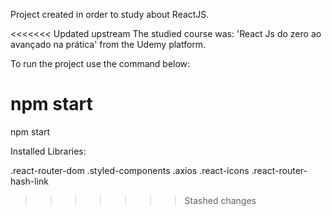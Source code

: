 Project created in order to study about ReactJS.

<<<<<<< Updated upstream
The studied course was: 'React Js do zero ao avançado na prática' from the Udemy platform.

To run the project use the command below:

npm start 
=======
npm start 

Installed Libraries:

.react-router-dom
.styled-components
.axios
.react-icons
.react-router-hash-link
>>>>>>> Stashed changes
